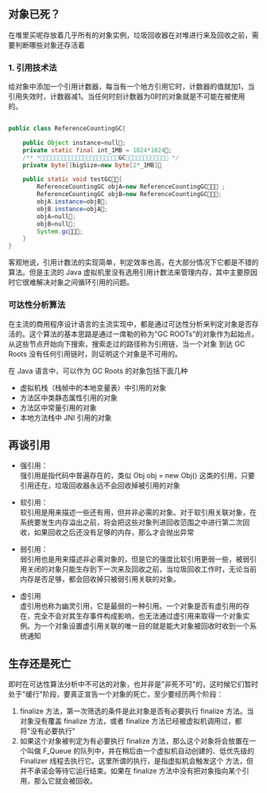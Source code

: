 ## 对象已死？
在堆里买呢存放着几乎所有的对象实例，垃圾回收器在对堆进行来及回收之前，需要判断哪些对象还存活着
### 1. 引用技术法
给对象中添加一个引用计数器，每当有一个地方引用它时，计数器的值就加1，当引用失效时，计数器减1。当任何时刻计数器为0时的对象就是不可能在被使用的。

```java

public class ReferenceCountingGC{

    public Object instance=null􏳀;
    private static final int_1MB = 1024*1024􏳀;
    /** *􏰶􏱭􏰜􏶠􏴾􏳨􏰝􏶍􏰒􏴌􏵅􏱘􏱋􏷊􏴩􏰉􏰊􏰠􏲤􏷋􏳴􏱒GC􏴇􏴈􏲯􏱹􏴅􏴆􏱋􏴙􏴺􏱣􏰅􏱫 */
    private byte[]bigSize=new byte[2*_1MB]􏳀

    public static void testGC􏰰􏰱{
        ReferenceCountingGC objA=new ReferenceCountingGC􏰰􏰱􏳀 ;
        ReferenceCountingGC objB=new ReferenceCountingGC􏰰􏰱􏳀;
        objA.instance=objB􏳀;
        objB.instance=objA􏳀;
        objA=null􏳀;
        objB=null􏳀;
        System.gc􏰰􏰱􏳀;
    }
}
```
客观地说，引用计数法的实现简单，判定效率也高，在大部分情况下它都是不错的算法。但是主流的 Java 虚拟机里没有选用引用计数法来管理内存，其中主要原因时它很难解决对象之间循环引用的问题。

### 可达性分析算法
在主流的商用程序设计语言的主流实现中，都是通过可达性分析来判定对象是否存活的。这个算法的基本思路是通过一席勒的称为"GC ROOTs"的对象作为起始点，从这些节点开始向下搜索，搜索走过的路径称为引用链，当一个对象
到达 GC Roots 没有任何引用链时，则证明这个对象是不可用的。

在 Java 语言中，可以作为 GC Roots 的对象包括下面几种
- 虚拟机栈（栈帧中的本地变量表）中引用的对象
- 方法区中类静态属性引用的对象
- 方法区中常量引用的对象
- 本地方法栈中 JNI 引用的对象

## 再谈引用
- 强引用：  
   强引用是指代码中普遍存在的，类似 Obj obj = new Obj() 这类的引用，只要引用还在，垃圾回收器永远不会回收掉被引用的对象
   
- 软引用：  
  软引用是用来描述一些还有用，但并非必需的对象。对于软引用关联对象，在系统要发生内存溢出之前，将会把这些对象列进回收范围之中进行第二次回收，如果回收之后还没有足够的内存，那么才会抛出异常
  
- 弱引用：  
  弱引用也是用来描述非必需对象的，但是它的强度比软引用更弱一些，被弱引用关闭的对象只能生存到下一次来及回收之前，当垃圾回收工作时，无论当前内存是否足够，都会回收掉只被弱引用关联的对象。
- 虚引用   
  虚引用也称为幽灵引用，它是最弱的一种引用。一个对象是否有虚引用的存在，完全不会对其生存事件构成影响，也无法通过虚引用来取得一个对象实例。为一个对象设置虚引用关联的唯一目的就是能大对象被回收时收到一个系统通知
  
  
## 生存还是死亡

  即时在可达性算法分析中不可达的对象，也并非是"非死不可"的，这时候它们暂时处于"缓行"阶段，要真正宣告一个对象的死亡，至少要经历两个阶段：
  1. finalize 方法，第一次筛选的条件是此对象是否有必要执行 finalize 方法。当对象没有覆盖 finalize 方法，或者 finalize 方法已经被虚拟机调用过，都将"没有必要执行"
  2. 如果这个对象被判定为有必要执行 finalize 方法，那么这个对象将会放置在一个叫做 F_Queue 的队列中，并在稍后由一个虚拟机自动创建的、低优先级的 Finalizer 线程去执行它。这里所谓的执行，是指虚拟机会触发这个
  方法，但并不承诺会等待它运行结束。如果在 finalize 方法中没有把对象指向某个引用，那么它就会被回收。
   
  
 